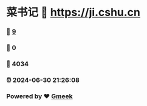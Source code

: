 # 菜书记 :link: https://ji.cshu.cn 
### :page_facing_up: [9](https://ji.cshu.cn/tag.html) 
### :speech_balloon: 0 
### :hibiscus: 4034 
### :alarm_clock: 2024-06-30 21:26:08 
### Powered by :heart: [Gmeek](https://github.com/Meekdai/Gmeek)

